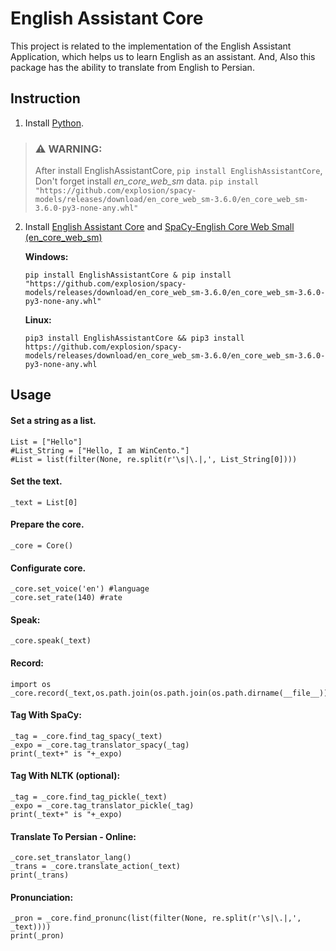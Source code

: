 # English Assistant Core		 
This project is related to the implementation of the English Assistant Application, which helps us to learn English as an assistant. And, Also this package has the ability to translate from English to Persian.
## Instruction

1. Install [Python](https://www.python.org/).



> ### ⚠ WARNING:
> After install EnglishAssistantCore, ```pip install EnglishAssistantCore```, Don't forget install *en_core_web_sm* data. ```pip install "https://github.com/explosion/spacy-models/releases/download/en_core_web_sm-3.6.0/en_core_web_sm-3.6.0-py3-none-any.whl"```


2. Install [English Assistant Core](https://github.com/yasharsajadi/EnglishAssistantCore) and [SpaCy-English Core Web Small (en_core_web_sm)](https://github.com/explosion/spacy-models/releases/)

    **Windows:**
    ```
    pip install EnglishAssistantCore & pip install "https://github.com/explosion/spacy-models/releases/download/en_core_web_sm-3.6.0/en_core_web_sm-3.6.0-py3-none-any.whl"
    ```
    **Linux:**
    ```
    pip3 install EnglishAssistantCore && pip3 install https://github.com/explosion/spacy-models/releases/download/en_core_web_sm-3.6.0/en_core_web_sm-3.6.0-py3-none-any.whl
    ```


## Usage

#### Set a string as a list.
```
List = ["Hello"]
#List_String = ["Hello, I am WinCento."]
#List = list(filter(None, re.split(r'\s|\.|,', List_String[0])))
```
#### Set the text.
```
_text = List[0]
```
#### Prepare the core.
```
_core = Core()
```
#### Configurate core.
```
_core.set_voice('en') #language
_core.set_rate(140) #rate
```
#### Speak:
```
_core.speak(_text)
```
#### Record:
```
import os
_core.record(_text,os.path.join(os.path.join(os.path.dirname(__file__)),'output.mp3'))
```
#### Tag With SpaCy:
```
_tag = _core.find_tag_spacy(_text)
_expo = _core.tag_translator_spacy(_tag)
print(_text+" is "+_expo)
```
#### Tag With NLTK (optional):
```
_tag = _core.find_tag_pickle(_text)
_expo = _core.tag_translator_pickle(_tag)
print(_text+" is "+_expo)
```
#### Translate To Persian - Online:
```
_core.set_translator_lang()
_trans = _core.translate_action(_text)
print(_trans)
```
#### Pronunciation:
```
_pron = _core.find_pronunc(list(filter(None, re.split(r'\s|\.|,', _text))))
print(_pron)
```




